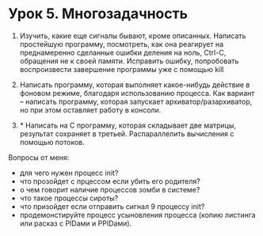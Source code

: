 # Урок 5. Многозадачность
1. Изучить, какие еще сигналы бывают, кроме описанных. Написать простейшую программу, посмотреть, как она реагирует на преднамеренно сделанные ошибки деления на ноль, Ctrl-C, обращения не к своей памяти. Исправить ошибку, попробовать воспроизвести завершение программы уже с помощью kill

2. Написать программу, которая выполняет какое-нибудь действие в фоновом режиме, благодаря использованию процесса. Как вариант – написать программу, которая запускает архиватор/разархиватор, но при этом оставляет работу в консоли.

3. \* Написать на C программу, которая складывает две матрицы, результат сохраняет в третьей. Распараллелить вычисления с помощью потоков.

Вопросы от меня:
- для чего нужен процесс init?
- что прозойдет с прцессом если убить его родителя?
- о чем говорит наличие процессов зомби в системе?
- что такое процессы сироты?
- что призойдет если отправить сигнал 9 процессу init?
- продемонстируйте процесс усыновления процесса (копию листинга или расказ с PIDами и PPIDами).
